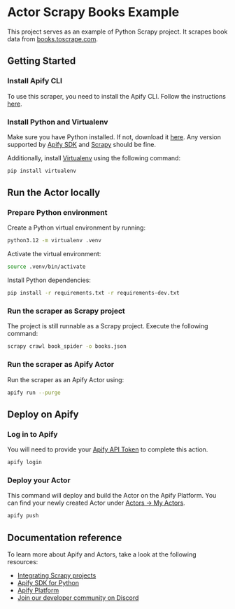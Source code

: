# Actor Scrapy Books Example

This project serves as an example of Python Scrapy project. It scrapes book data from [books.toscrape.com](https://books.toscrape.com/).

## Getting Started

### Install Apify CLI

To use this scraper, you need to install the Apify CLI. Follow the instructions [here](https://docs.apify.com/cli/docs/installation).

### Install Python and Virtualenv

Make sure you have Python installed. If not, download it [here](https://www.python.org/). Any version supported by [Apify SDK](https://pypi.org/project/apify/) and [Scrapy](https://pypi.org/project/Scrapy/) should be fine.

Additionally, install [Virtualenv](https://pypi.org/project/virtualenv/) using the following command:

```bash
pip install virtualenv
```

## Run the Actor locally

### Prepare Python environment

Create a Python virtual environment by running:

```bash
python3.12 -m virtualenv .venv
```

Activate the virtual environment:

```bash
source .venv/bin/activate
```

Install Python dependencies:

```bash
pip install -r requirements.txt -r requirements-dev.txt
```

### Run the scraper as Scrapy project

The project is still runnable as a Scrapy project. Execute the following command:

```bash
scrapy crawl book_spider -o books.json
```

### Run the scraper as Apify Actor

Run the scraper as an Apify Actor using:

```bash
apify run --purge
```

## Deploy on Apify

### Log in to Apify

You will need to provide your [Apify API Token](https://console.apify.com/account/integrations) to complete this action.

```bash
apify login
```

### Deploy your Actor

This command will deploy and build the Actor on the Apify Platform. You can find your newly created Actor under [Actors -> My Actors](https://console.apify.com/actors?tab=my).

```Bash
apify push
```

## Documentation reference

To learn more about Apify and Actors, take a look at the following resources:

- [Integrating Scrapy projects](https://docs.apify.com/cli/docs/integrating-scrapy)
- [Apify SDK for Python](https://docs.apify.com/sdk/js)
- [Apify Platform](https://docs.apify.com/platform)
- [Join our developer community on Discord](https://discord.com/invite/jyEM2PRvMU)
